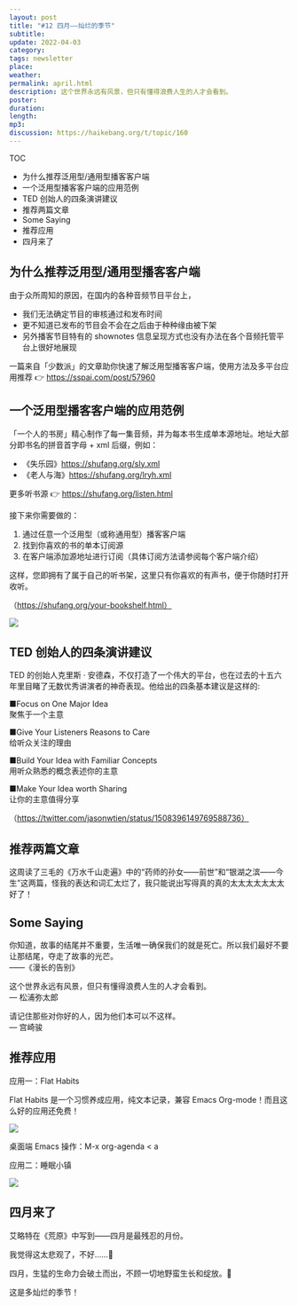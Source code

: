 ```yaml
---
layout: post
title: "#12 四月——灿烂的季节"
subtitle: 
update: 2022-04-03
category: 
tags: newsletter
place: 
weather: 
permalink: april.html
description: 这个世界永远有风景，但只有懂得浪费人生的人才会看到。
poster: 
duration: 
length: 
mp3: 
discussion: https://haikebang.org/t/topic/160
---
```


TOC
- 为什么推荐泛用型/通用型播客客户端
- 一个泛用型播客客户端的应用范例
- TED 创始人的四条演讲建议
- 推荐两篇文章
- Some Saying
- 推荐应用
- 四月来了

## 为什么推荐泛用型/通用型播客客户端

由于众所周知的原因，在国内的各种音频节目平台上，

- 我们无法确定节目的审核通过和发布时间
- 更不知道已发布的节目会不会在之后由于种种缘由被下架
- 另外播客节目特有的 shownotes 信息呈现方式也没有办法在各个音频托管平台上很好地展现

一篇来自「少数派」的文章助你快速了解泛用型播客客户端，使用方法及多平台应用推荐 👉 https://sspai.com/post/57960

## 一个泛用型播客客户端的应用范例

「一个人的书房」精心制作了每一集音频，并为每本书生成单本源地址。地址大部分即书名的拼音首字母 + xml 后缀，例如：

- 《失乐园》https://shufang.org/sly.xml
- 《老人与海》https://shufang.org/lryh.xml

更多听书源 👉 https://shufang.org/listen.html

接下来你需要做的：

1. 通过任意一个泛用型（或称通用型）播客客户端
2. 找到你喜欢的书的单本订阅源
3. 在客户端添加源地址进行订阅（具体订阅方法请参阅每个客户端介绍）

这样，您即拥有了属于自己的听书架，这里只有你喜欢的有声书，便于你随时打开收听。

（https://shufang.org/your-bookshelf.html）

![](/images/2022/04/bookshelf.jpg)

## TED 创始人的四条演讲建议

TED 的创始人克里斯 · 安德森，不仅打造了一个伟大的平台，也在过去的十五六年里目睹了无数优秀讲演者的神奇表现。他给出的四条基本建议是这样的:

■Focus on One Major Idea  
聚焦于一个主意

■Give Your Listeners Reasons to Care  
给听众关注的理由

■Build Your Idea with Familiar Concepts  
用听众熟悉的概念表述你的主意

■Make Your Idea worth Sharing  
让你的主意值得分享

（https://twitter.com/jasonwtien/status/1508396149769588736）

## 推荐两篇文章

这周读了三毛的《万水千山走遍》中的“药师的孙女——前世”和“银湖之滨——今生”这两篇，怪我的表达和词汇太烂了，我只能说出写得真的真的太太太太太太太好了！

## Some Saying

你知道，故事的结尾并不重要，生活唯一确保我们的就是死亡。所以我们最好不要让那结尾，夺走了故事的光芒。  
——《漫长的告别》

这个世界永远有风景，但只有懂得浪费人生的人才会看到。  
— 松浦弥太郎

请记住那些对你好的人，因为他们本可以不这样。 ​  
— 宫崎骏

## 推荐应用

应用一：Flat Habits

Flat Habits 是一个习惯养成应用，纯文本记录，兼容 Emacs Org-mode！而且这么好的应用还免费！

![](/images/2022/04/flat-habits.jpg)

桌面端 Emacs 操作：M-x org-agenda < a

应用二：睡眠小镇

![](/images/2022/04/sleeptown.jpg)

## 四月来了

艾略特在《荒原》中写到——四月是最残忍的月份。

我觉得这太悲观了，不好……🐶

四月，生猛的生命力会破土而出，不顾一切地野蛮生长和绽放。💪

这是多灿烂的季节！
